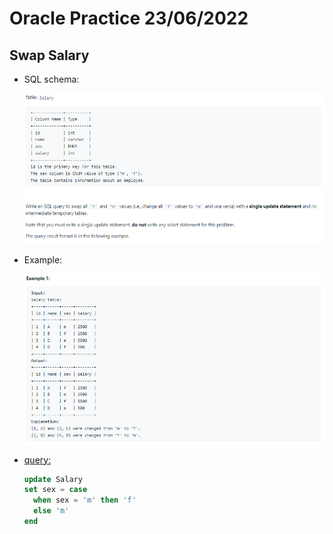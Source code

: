 # Oracle Practice 23/06/2022

## Swap Salary

- SQL schema:

  ![swap_salary_sql_schema](../img_sql_schema/7/4_swap_salary_sql_schema.png)

- Example:

  ![swap_salary](../img_example/7/4_swap_salary.png)

- <ins>query:</ins>
  ```sql
  update Salary
  set sex = case
    when sex = 'm' then 'f'
    else 'm'
  end
  ```
